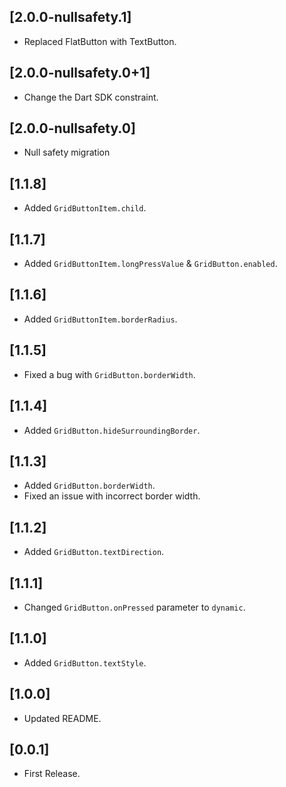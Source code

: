 ## [2.0.0-nullsafety.1]
 - Replaced FlatButton with TextButton.

## [2.0.0-nullsafety.0+1]
 - Change the Dart SDK constraint.

## [2.0.0-nullsafety.0]
 - Null safety migration

## [1.1.8]
- Added `GridButtonItem.child`.

## [1.1.7]
- Added `GridButtonItem.longPressValue` & `GridButton.enabled`.

## [1.1.6]
- Added `GridButtonItem.borderRadius`.

## [1.1.5]
- Fixed a bug with `GridButton.borderWidth`.

## [1.1.4]
- Added `GridButton.hideSurroundingBorder`.

## [1.1.3]
- Added `GridButton.borderWidth`.
- Fixed an issue with incorrect border width.

## [1.1.2]
- Added `GridButton.textDirection`.

## [1.1.1]
- Changed `GridButton.onPressed` parameter to `dynamic`.

## [1.1.0]
- Added `GridButton.textStyle`.

## [1.0.0]
- Updated README.

## [0.0.1]
- First Release.
